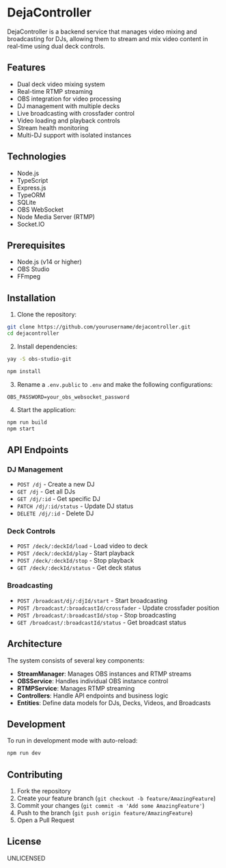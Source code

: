 # DejaController

DejaController is a backend service that manages video mixing and broadcasting for DJs, allowing them to stream and mix video content in real-time using dual deck controls.

## Features

- Dual deck video mixing system
- Real-time RTMP streaming
- OBS integration for video processing
- DJ management with multiple decks
- Live broadcasting with crossfader control
- Video loading and playback controls
- Stream health monitoring
- Multi-DJ support with isolated instances

## Technologies

- Node.js
- TypeScript
- Express.js
- TypeORM
- SQLite
- OBS WebSocket
- Node Media Server (RTMP)
- Socket.IO

## Prerequisites

- Node.js (v14 or higher)
- OBS Studio
- FFmpeg

## Installation

1. Clone the repository:
```bash
git clone https://github.com/yourusername/dejacontroller.git
cd dejacontroller
```

2. Install dependencies:
```bash
yay -S obs-studio-git

npm install
```

3. Rename a `.env.public` to `.env` and make the following configurations:
```env
OBS_PASSWORD=your_obs_websocket_password
```

4. Start the application:
```bash
npm run build
npm start
```

## API Endpoints

### DJ Management
- `POST /dj` - Create a new DJ
- `GET /dj` - Get all DJs
- `GET /dj/:id` - Get specific DJ
- `PATCH /dj/:id/status` - Update DJ status
- `DELETE /dj/:id` - Delete DJ

### Deck Controls
- `POST /deck/:deckId/load` - Load video to deck
- `POST /deck/:deckId/play` - Start playback
- `POST /deck/:deckId/stop` - Stop playback
- `GET /deck/:deckId/status` - Get deck status

### Broadcasting
- `POST /broadcast/dj/:djId/start` - Start broadcasting
- `POST /broadcast/:broadcastId/crossfader` - Update crossfader position
- `POST /broadcast/:broadcastId/stop` - Stop broadcasting
- `GET /broadcast/:broadcastId/status` - Get broadcast status

## Architecture

The system consists of several key components:

- **StreamManager**: Manages OBS instances and RTMP streams
- **OBSService**: Handles individual OBS instance control
- **RTMPService**: Manages RTMP streaming
- **Controllers**: Handle API endpoints and business logic
- **Entities**: Define data models for DJs, Decks, Videos, and Broadcasts

## Development

To run in development mode with auto-reload:

```bash
npm run dev
```

## Contributing

1. Fork the repository
2. Create your feature branch (`git checkout -b feature/AmazingFeature`)
3. Commit your changes (`git commit -m 'Add some AmazingFeature'`)
4. Push to the branch (`git push origin feature/AmazingFeature`)
5. Open a Pull Request

## License

UNLICENSED
